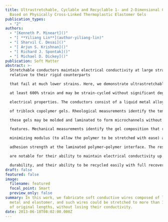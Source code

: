 ```yaml
---
title: Ultrastretchable, Cyclable and Recyclable 1- and 2-Dimensional Conductors
  Based on Physically Cross-Linked Thermoplastic Elastomer Gels
publication_types:
  - "2"
authors:
  - "[Kenneth P. Mineart]()"
  - "[ **Yiliang Lin**](author-yiliang-lin)"
  - "[ Sharvil C. Desai]()"
  - "[ Arjun S. Krishnan]()"
  - "[ Richard J. Spontak]()"
  - "[ Michael D. Dickey]()"
publication: Soft Matter
abstract: >-
  Stretchable conductors maintain electrical conductivity at large strains
  relative to their rigid counterparts

  that fail at much lower strains. Here, we demonstrate ultrastretchable conductors that are conductive to

  at least 600% strain and may be strain-cycled without significant degradation to the mechanical or

  electrical properties. The conductors consist of a liquid metal alloy injected into microchannels composed

  of triblock copolymer gels. Rheological measurements identify the temperature window over which

  these gels may be molded and laminated to form microchannels without collapsing the microscale

  features. Mechanical measurements identify the gel composition that represents a compromise between

  minimizing modulus (to allow the polymer to be stretched with ease) and maximizing interfacial

  adhesion strength at the laminated polymer–polymer interface. The resulting 2D stretchable conductors

  are notable for their ability to maintain electrical conductivity up to large strains, their mechanical

  durability, and their ability to be recycled easily with full recovery of the component species.
draft: false
featured: false
image:
  filename: featured
  focal_point: Smart
  preview_only: false
summary: In this work, we fabricate soft conductive wires composed of liquid
  metal and elastomer, and such wires could be stretched to more than 10 times
  of original lengths, without losing their conductivity.
date: 2013-06-18T08:02:00.000Z
---
```

